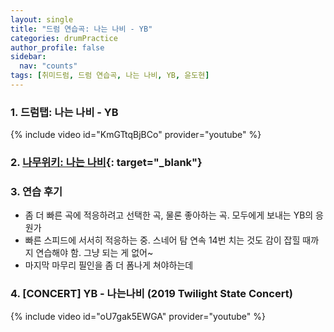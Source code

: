 ```yaml
---
layout: single
title: "드럼 연습곡: 나는 나비 - YB"
categories: drumPractice
author_profile: false
sidebar:
  nav: "counts"
tags: [취미드럼, 드럼 연습곡, 나는 나비, YB, 윤도현]
---
```


### 1. 드럼탭: 나는 나비 - YB

{% include video id="KmGTtqBjBCo" provider="youtube" %}

### 2. [나무위키: 나는 나비](https://namu.wiki/w/%EB%82%98%EB%8A%94%20%EB%82%98%EB%B9%84){: target="_blank"}

### 3. 연습 후기

- 좀 더 빠른 곡에 적응하려고 선택한 곡, 물론 좋아하는 곡. 모두에게 보내는 YB의 응원가
- 빠른 스피드에 서서히 적응하는 중. 스네어 탐 연속 14번 치는 것도 감이 잡힐 때까지 연습해야 함. 그냥 되는 게 없어~
- 마지막 마무리 필인을 좀 더 폼나게 쳐야하는데

### 4. [CONCERT] YB - 나는나비 (2019 Twilight State Concert)

{% include video id="oU7gak5EWGA" provider="youtube" %}
